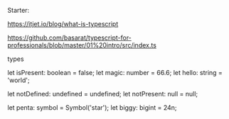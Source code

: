 Starter:

https://itjet.io/blog/what-is-typescript

https://github.com/basarat/typescript-for-professionals/blob/master/01%20intro/src/index.ts


types

let isPresent: boolean = false;
let magic: number = 66.6;
let hello: string = 'world';

let notDefined: undefined = undefined;
let notPresent: null = null;

let penta: symbol = Symbol('star');
let biggy: bigint = 24n;


